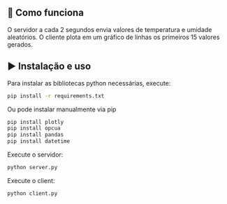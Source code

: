 ## 🚀 Como funciona

O servidor a cada 2 segundos envia valores de temperatura e umidade aleatórios. O cliente plota em um gráfico de linhas os primeiros 15 valores gerados.

## :arrow_forward: Instalação e uso

Para instalar as bibliotecas python necessárias, execute:
```bash
pip install -r requirements.txt
```
Ou pode instalar manualmente via pip
```bash
pip install plotly
pip install opcua
pip install pandas
pip install datetime
```
Execute o servidor:
```bash
python server.py
```
Execute o client:
```bash
python client.py
```
